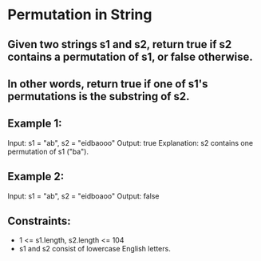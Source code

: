 # Permutation in String

## Given two strings s1 and s2, return true if s2 contains a permutation of s1, or false otherwise.

## In other words, return true if one of s1's permutations is the substring of s2.


## Example 1:

Input: s1 = "ab", s2 = "eidbaooo"
Output: true
Explanation: s2 contains one permutation of s1 ("ba").

## Example 2:

Input: s1 = "ab", s2 = "eidboaoo"
Output: false

## Constraints:

- 1 <= s1.length, s2.length <= 104
- s1 and s2 consist of lowercase English letters.